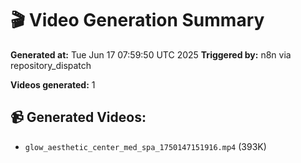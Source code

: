 # 🎬 Video Generation Summary

**Generated at:** Tue Jun 17 07:59:50 UTC 2025
**Triggered by:** n8n via repository_dispatch

**Videos generated:** 1

## 📹 Generated Videos:
- `glow_aesthetic_center_med_spa_1750147151916.mp4` (393K)

